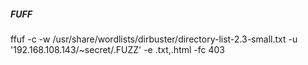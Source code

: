 ##### FUFF

ffuf -c -w /usr/share/wordlists/dirbuster/directory-list-2.3-small.txt -u '192.168.108.143/~secret/.FUZZ' -e .txt,.html -fc 403
